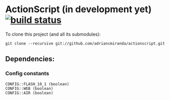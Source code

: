 ActionScript (in development yet) [![build status](https://travis-ci.org/adriancmiranda/actionscript.png?branch=master)](https://travis-ci.org/adriancmiranda/actionscript "build status")
=================================

To clone this project (and all its submodules):

    git clone --recursive git://github.com/adriancmiranda/actionscript.git

## Dependencies:
### Config constants

    CONFIG::FLASH_10_1 (boolean)
    CONFIG::WEB (boolean)
    CONFIG::AIR (boolean)
